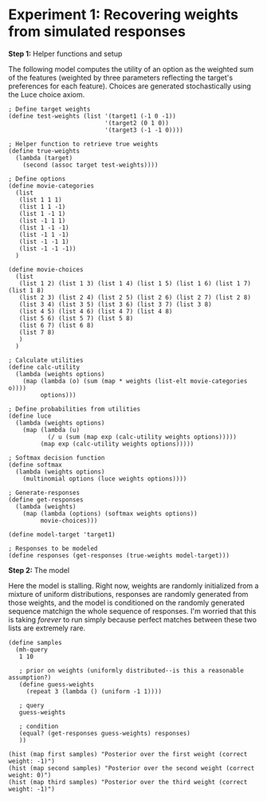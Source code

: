 # Experiment 1: Recovering weights from simulated responses


**Step 1:** Helper functions and setup

The following model computes the utility of an option as the weighted sum of the features (weighted by three parameters reflecting the target's preferences for each feature). Choices are generated stochastically using the Luce choice axiom.

```
; Define target weights
(define test-weights (list '(target1 (-1 0 -1))
                           '(target2 (0 1 0))
                           '(target3 (-1 -1 0))))

; Helper function to retrieve true weights
(define true-weights
  (lambda (target)
    (second (assoc target test-weights))))

; Define options
(define movie-categories
  (list
   (list 1 1 1)
   (list 1 1 -1)
   (list 1 -1 1)
   (list -1 1 1)
   (list 1 -1 -1)
   (list -1 1 -1)
   (list -1 -1 1)
   (list -1 -1 -1))
  )

(define movie-choices
  (list
   (list 1 2) (list 1 3) (list 1 4) (list 1 5) (list 1 6) (list 1 7) (list 1 8)
   (list 2 3) (list 2 4) (list 2 5) (list 2 6) (list 2 7) (list 2 8)
   (list 3 4) (list 3 5) (list 3 6) (list 3 7) (list 3 8)
   (list 4 5) (list 4 6) (list 4 7) (list 4 8)
   (list 5 6) (list 5 7) (list 5 8)
   (list 6 7) (list 6 8)
   (list 7 8)
   )
  )

; Calculate utilities
(define calc-utility
  (lambda (weights options)
    (map (lambda (o) (sum (map * weights (list-elt movie-categories o))))
         options)))
   
; Define probabilities from utilities
(define luce
  (lambda (weights options)
    (map (lambda (u)
           (/ u (sum (map exp (calc-utility weights options)))))     
         (map exp (calc-utility weights options)))))
   
; Softmax decision function
(define softmax
  (lambda (weights options)
    (multinomial options (luce weights options))))
   
; Generate-responses
(define get-responses
  (lambda (weights)
    (map (lambda (options) (softmax weights options))
         movie-choices)))

(define model-target 'target1)

; Responses to be modeled
(define responses (get-responses (true-weights model-target)))

```

**Step 2:** The model

Here the model is stalling. Right now, weights are randomly initialized from a mixture of uniform distributions, responses are randomly generated from those weights, and the model is conditioned on the randomly generated sequence matchign the whole sequence of responses. I'm worried that this is taking *forever* to run simply because perfect matches between these two lists are extremely rare.

```
(define samples
  (mh-query
   1 10
      
   ; prior on weights (uniformly distributed--is this a reasonable assumption?)
   (define guess-weights
     (repeat 3 (lambda () (uniform -1 1))))
      
   ; query
   guess-weights
   
   ; condition
   (equal? (get-responses guess-weights) responses)
   ))

(hist (map first samples) "Posterior over the first weight (correct weight: -1)")
(hist (map second samples) "Posterior over the second weight (correct weight: 0)")
(hist (map third samples) "Posterior over the third weight (correct weight: -1)")

```